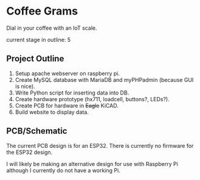 # Coffee Grams
Dial in your coffee with an IoT scale.

current stage in outline: 5

## Project Outline
1. Setup apache webserver on raspberry pi.
2. Create MySQL database with MariaDB and myPHPadmin (because GUI is nice).
3. Write Python script for inserting data into DB.
4. Create hardware prototype (hx711, loadcell, buttons?, LEDs?).
5. Create PCB for hardware in ~~Eagle~~ KiCAD.
6. Build website to display data.

## PCB/Schematic ##
The current PCB design is for an ESP32. There is currently no firmware for the ESP32 design.

I will likely be making an alternative design for use with Raspberry Pi although I currently do not have a working Pi.
